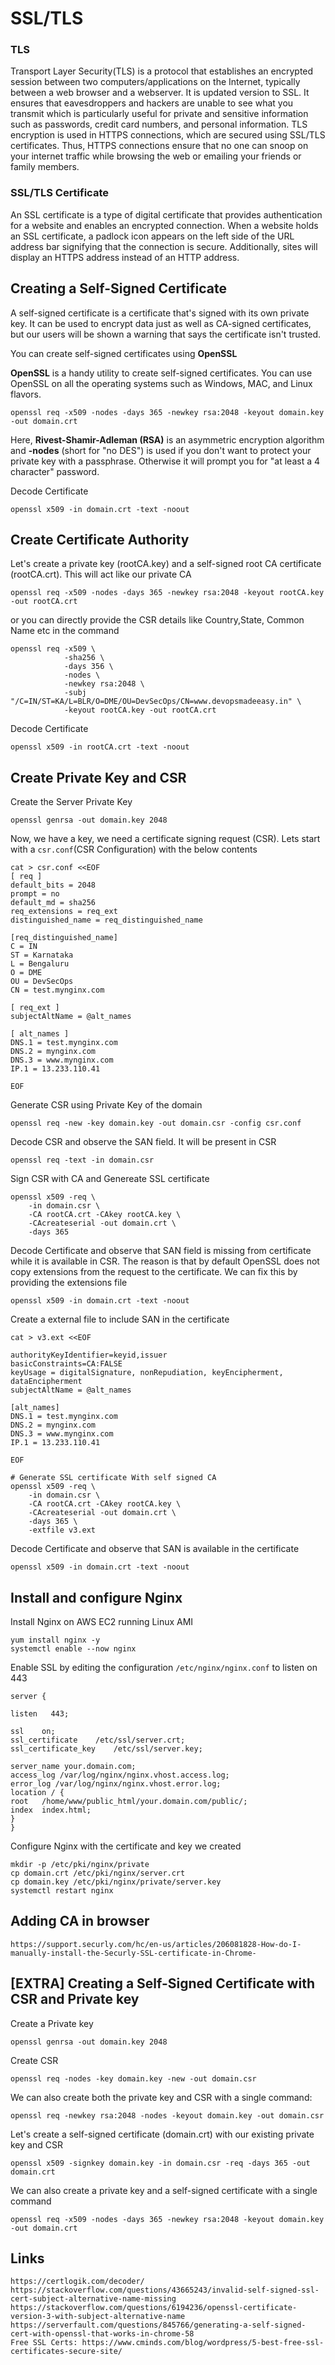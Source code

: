 # SSL/TLS 

### TLS
Transport Layer Security(TLS) is a protocol that establishes an encrypted session between two computers/applications on the Internet, typically between a web browser and a webserver.  It is updated version to SSL.  It ensures that eavesdroppers and hackers are unable to see what you transmit which is particularly useful for private and sensitive information such as passwords, credit card numbers, and personal information. TLS encryption is used in HTTPS connections, which are secured using SSL/TLS certificates. Thus, HTTPS connections ensure that no one can snoop on your internet traffic while browsing the web or emailing your friends or family members.

### SSL/TLS Certificate
An SSL certificate is a type of digital certificate that provides authentication for a website and enables an encrypted connection. 
When a website holds an SSL certificate, a padlock icon appears on the left side of the URL address bar signifying that the connection is secure. Additionally, sites will display an HTTPS address instead of an HTTP address. 

## Creating a Self-Signed Certificate
A self-signed certificate is a certificate that's signed with its own private key. 
It can be used to encrypt data just as well as CA-signed certificates, but our users will be shown a warning that says the certificate isn't trusted.

You can create self-signed certificates using **OpenSSL**

**OpenSSL** is a handy utility to create self-signed certificates. You can use OpenSSL on all the operating systems such as Windows, MAC, and Linux flavors.
```
openssl req -x509 -nodes -days 365 -newkey rsa:2048 -keyout domain.key -out domain.crt
```
Here, **Rivest-Shamir-Adleman (RSA)** is an asymmetric encryption algorithm and **-nodes** (short for "no DES") is used if you don't want to protect your private key with a passphrase. Otherwise it will prompt you for "at least a 4 character" password.

Decode Certificate
```
openssl x509 -in domain.crt -text -noout
```

## Create Certificate Authority
Let's create a private key (rootCA.key) and a self-signed root CA certificate (rootCA.crt). This will act like our private CA
```
openssl req -x509 -nodes -days 365 -newkey rsa:2048 -keyout rootCA.key -out rootCA.crt
```
or you can directly provide the CSR details like Country,State, Common Name etc in the command
```
openssl req -x509 \
            -sha256 \
            -days 356 \
            -nodes \
            -newkey rsa:2048 \
            -subj "/C=IN/ST=KA/L=BLR/O=DME/OU=DevSecOps/CN=www.devopsmadeeasy.in" \
            -keyout rootCA.key -out rootCA.crt 
```
Decode Certificate
```
openssl x509 -in rootCA.crt -text -noout
```

## Create Private Key and CSR
Create the Server Private Key
```
openssl genrsa -out domain.key 2048
```
Now, we have a key, we need a certificate signing request (CSR).
Lets start with a `csr.conf`(CSR Configuration) with the below contents
```
cat > csr.conf <<EOF
[ req ]
default_bits = 2048
prompt = no
default_md = sha256
req_extensions = req_ext
distinguished_name = req_distinguished_name

[req_distinguished_name]
C = IN
ST = Karnataka
L = Bengaluru
O = DME
OU = DevSecOps
CN = test.mynginx.com

[ req_ext ]
subjectAltName = @alt_names

[ alt_names ]
DNS.1 = test.mynginx.com
DNS.2 = mynginx.com
DNS.3 = www.mynginx.com 
IP.1 = 13.233.110.41

EOF
```
Generate CSR using Private Key of the domain
```
openssl req -new -key domain.key -out domain.csr -config csr.conf
```
Decode CSR and observe the SAN field. It will be present in CSR
```
openssl req -text -in domain.csr
```
Sign CSR with CA and Genereate SSL certificate
```
openssl x509 -req \
    -in domain.csr \
    -CA rootCA.crt -CAkey rootCA.key \
    -CAcreateserial -out domain.crt \
    -days 365 
```
Decode Certificate and observe that SAN field is missing from certificate while it is available in CSR.
The reason is that by default OpenSSL does not copy extensions from the request to the certificate.
We can fix this by providing the extensions file
```
openssl x509 -in domain.crt -text -noout
```

Create a external file to include SAN in the certificate
```
cat > v3.ext <<EOF

authorityKeyIdentifier=keyid,issuer
basicConstraints=CA:FALSE
keyUsage = digitalSignature, nonRepudiation, keyEncipherment, dataEncipherment
subjectAltName = @alt_names

[alt_names]
DNS.1 = test.mynginx.com
DNS.2 = mynginx.com
DNS.3 = www.mynginx.com 
IP.1 = 13.233.110.41

EOF
```
```
# Generate SSL certificate With self signed CA
openssl x509 -req \
    -in domain.csr \
    -CA rootCA.crt -CAkey rootCA.key \
    -CAcreateserial -out domain.crt \
    -days 365 \
    -extfile v3.ext
```
Decode Certificate and observe that SAN is available in the certificate
```
openssl x509 -in domain.crt -text -noout
```

## Install and configure Nginx
Install Nginx on AWS EC2 running Linux AMI
```
yum install nginx -y
systemctl enable --now nginx
```
Enable SSL by editing the configuration `/etc/nginx/nginx.conf` to listen on 443
```
server {

listen   443;

ssl    on;
ssl_certificate    /etc/ssl/server.crt;
ssl_certificate_key    /etc/ssl/server.key;

server_name your.domain.com;
access_log /var/log/nginx/nginx.vhost.access.log;
error_log /var/log/nginx/nginx.vhost.error.log;
location / {
root   /home/www/public_html/your.domain.com/public/;
index  index.html;
}
}
```
Configure Nginx with the certificate and key we created
```
mkdir -p /etc/pki/nginx/private
cp domain.crt /etc/pki/nginx/server.crt
cp domain.key /etc/pki/nginx/private/server.key
systemctl restart nginx
```

## Adding CA in browser
```
https://support.securly.com/hc/en-us/articles/206081828-How-do-I-manually-install-the-Securly-SSL-certificate-in-Chrome-
```

## [EXTRA] Creating a Self-Signed Certificate with CSR and Private key

Create a Private key
```
openssl genrsa -out domain.key 2048
```
Create CSR
```
openssl req -nodes -key domain.key -new -out domain.csr
```
We can also create both the private key and CSR with a single command:
```
openssl req -newkey rsa:2048 -nodes -keyout domain.key -out domain.csr
```
Let's create a self-signed certificate (domain.crt) with our existing private key and CSR
```
openssl x509 -signkey domain.key -in domain.csr -req -days 365 -out domain.crt
```
We can also create a private key and a self-signed certificate with a single command
```
openssl req -x509 -nodes -days 365 -newkey rsa:2048 -keyout domain.key -out domain.crt
```

## Links
```
https://certlogik.com/decoder/
https://stackoverflow.com/questions/43665243/invalid-self-signed-ssl-cert-subject-alternative-name-missing
https://stackoverflow.com/questions/6194236/openssl-certificate-version-3-with-subject-alternative-name
https://serverfault.com/questions/845766/generating-a-self-signed-cert-with-openssl-that-works-in-chrome-58
Free SSL Certs: https://www.cminds.com/blog/wordpress/5-best-free-ssl-certificates-secure-site/
```
